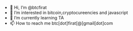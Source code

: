 - 👋 Hi, I’m @btcfirat
- 👀 I’m interested in bitcoin,cryptocureencies and javascript
- 🌱 I’m currently learning TA
- 📫 How to reach me btc[dot]firat[@]gmail[dot]com

<!---
btcfirat/btcfirat is a ✨ special ✨ repository because its `README.md` (this file) appears on your GitHub profile.
You can click the Preview link to take a look at your changes.
--->

